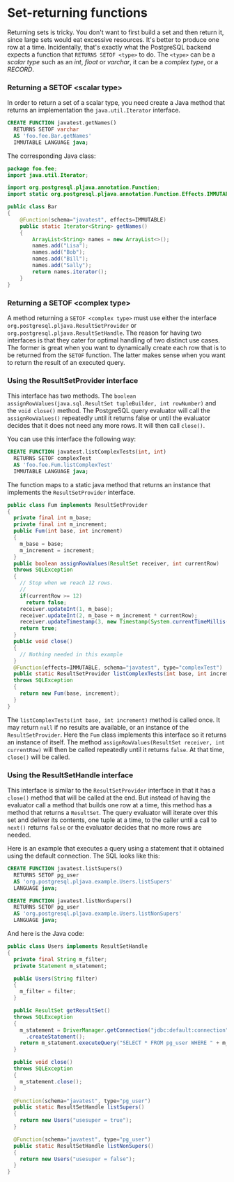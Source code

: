 # Set-returning functions

Returning sets is tricky. You don't want to first build a set and then return
it, since large sets would eat excessive resources. It's better to produce
one row at a time. Incidentally, that's exactly what the PostgreSQL backend
expects a function that `RETURNS SETOF <type>` to do. The `<type>` can be a
_scalar type_ such as an _int_, _float_ or _varchar_, it can be a
_complex type_, or a _RECORD_.

### Returning a SETOF &lt;scalar type&gt;

In order to return a set of a scalar type, you need create a Java method that
returns an implementation the `java.util.Iterator` interface.

```sql
CREATE FUNCTION javatest.getNames()
  RETURNS SETOF varchar
  AS 'foo.fee.Bar.getNames'
  IMMUTABLE LANGUAGE java;
```
The corresponding Java class:
```java
package foo.fee;
import java.util.Iterator;

import org.postgresql.pljava.annotation.Function;
import static org.postgresql.pljava.annotation.Function.Effects.IMMUTABLE;

public class Bar
{
    @Function(schema="javatest", effects=IMMUTABLE)
    public static Iterator<String> getNames()
    {
        ArrayList<String> names = new ArrayList<>();
        names.add("Lisa");
        names.add("Bob");
        names.add("Bill");
        names.add("Sally");
        return names.iterator();
    }
}
```

### Returning a SETOF &lt;complex type&gt;

A method returning a `SETOF <complex type>` must use either the interface
`org.postgresql.pljava.ResultSetProvider` or
`org.postgresql.pljava.ResultSetHandle`. The reason for having two interfaces
is that they cater for optimal handling of two distinct use cases. The former
is great when you want to dynamically create each row that is to be returned
from the `SETOF` function. The latter makes sense when you want to return the
result of an executed query.

### Using the ResultSetProvider interface

This interface has two methods. The
`boolean assignRowValues(java.sql.ResultSet tupleBuilder, int rowNumber)`
and the `void close()` method. The PostgreSQL query evaluator will call the
`assignRowValues()` repeatedly until it returns false or until the evaluator
decides that it does not need any more rows. It will then call `close()`.

You can use this interface the following way:
```sql
CREATE FUNCTION javatest.listComplexTests(int, int)
  RETURNS SETOF complexTest
  AS 'foo.fee.Fum.listComplexTest'
  IMMUTABLE LANGUAGE java;
```

The function maps to a static java method that returns an instance that
implements the `ResultSetProvider` interface.

```java
public class Fum implements ResultSetProvider
{
  private final int m_base;
  private final int m_increment;
  public Fum(int base, int increment)
  {
    m_base = base;
    m_increment = increment;
  }
  public boolean assignRowValues(ResultSet receiver, int currentRow)
  throws SQLException
  {
    // Stop when we reach 12 rows.
    //
    if(currentRow >= 12)
      return false;
    receiver.updateInt(1, m_base);
    receiver.updateInt(2, m_base + m_increment * currentRow);
    receiver.updateTimestamp(3, new Timestamp(System.currentTimeMillis()));
    return true;
  }
  public void close()
  {
  	// Nothing needed in this example
  }
  @Function(effects=IMMUTABLE, schema="javatest", type="complexTest")
  public static ResultSetProvider listComplexTests(int base, int increment)
  throws SQLException
  {
    return new Fum(base, increment);
  }
}
```
The `listComplexTests(int base, int increment)` method is called once. It may
return `null` if no results are available, or an instance of the
`ResultSetProvider`. Here the `Fum` class implements this interface so it
returns an instance of itself. The method
`assignRowValues(ResultSet receiver, int currentRow)`
will then be called repeatedly until it returns `false`. At that
time, `close()` will be called.

### Using the ResultSetHandle interface

This interface is similar to the `ResultSetProvider` interface in that it has a
`close()` method that will be called at the end. But instead of having
the evaluator call a method that builds one row at a time, this method has a
method that returns a `ResultSet`. The query evaluator will iterate over
this set and deliver its contents, one tuple at a time, to the caller until a
call to `next()` returns `false` or the evaluator decides that no more
rows are needed.

Here is an example that executes a query using a statement that it obtained
using the default connection. The SQL looks like this:

```sql
CREATE FUNCTION javatest.listSupers()
  RETURNS SETOF pg_user
  AS 'org.postgresql.pljava.example.Users.listSupers'
  LANGUAGE java;

CREATE FUNCTION javatest.listNonSupers()
  RETURNS SETOF pg_user
  AS 'org.postgresql.pljava.example.Users.listNonSupers'
  LANGUAGE java;
```
And here is the Java code:
```java
public class Users implements ResultSetHandle
{
  private final String m_filter;
  private Statement m_statement;

  public Users(String filter)
  {
    m_filter = filter;
  }

  public ResultSet getResultSet()
  throws SQLException
  {
    m_statement = DriverManager.getConnection("jdbc:default:connection")
      .createStatement();
    return m_statement.executeQuery("SELECT * FROM pg_user WHERE " + m_filter);
  }

  public void close()
  throws SQLException
  {
    m_statement.close();
  }

  @Function(schema="javatest", type="pg_user")
  public static ResultSetHandle listSupers()
  {
    return new Users("usesuper = true");
  }

  @Function(schema="javatest", type="pg_user")
  public static ResultSetHandle listNonSupers()
  {
    return new Users("usesuper = false");
  }
}
```
